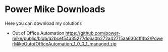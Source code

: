 # Power Mike Downloads

Here you can download my solutions
- Out of Office Automation
https://github.com/power-mike/public/blob/a2bcef54a35277dc6a0b272a42715aa630cff4b2/PowerMikeOutofOfficeAutomation_1_0_0_1_managed.zip
